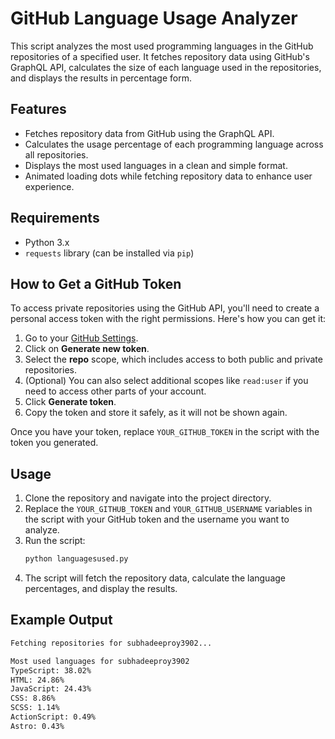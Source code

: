 # GitHub Language Usage Analyzer

This script analyzes the most used programming languages in the GitHub repositories of a specified user. It fetches repository data using GitHub's GraphQL API, calculates the size of each language used in the repositories, and displays the results in percentage form.

## Features

- Fetches repository data from GitHub using the GraphQL API.
- Calculates the usage percentage of each programming language across all repositories.
- Displays the most used languages in a clean and simple format.
- Animated loading dots while fetching repository data to enhance user experience.

## Requirements

- Python 3.x
- `requests` library (can be installed via `pip`)

## How to Get a GitHub Token

To access private repositories using the GitHub API, you'll need to create a personal access token with the right permissions. Here's how you can get it:

1. Go to your [GitHub Settings](https://github.com/settings/tokens).
2. Click on **Generate new token**.
3. Select the **repo** scope, which includes access to both public and private repositories.
4. (Optional) You can also select additional scopes like `read:user` if you need to access other parts of your account.
5. Click **Generate token**.
6. Copy the token and store it safely, as it will not be shown again.

Once you have your token, replace `YOUR_GITHUB_TOKEN` in the script with the token you generated.

## Usage

1. Clone the repository and navigate into the project directory.
2. Replace the `YOUR_GITHUB_TOKEN` and `YOUR_GITHUB_USERNAME` variables in the script with your GitHub token and the username you want to analyze.
3. Run the script:
   ```bash
   python languagesused.py
   ```
4. The script will fetch the repository data, calculate the language percentages, and display the results.

## Example Output

```bash
Fetching repositories for subhadeeproy3902...

Most used languages for subhadeeproy3902
TypeScript: 38.02%
HTML: 24.86%
JavaScript: 24.43%
CSS: 8.86%
SCSS: 1.14%
ActionScript: 0.49%
Astro: 0.43%
```
